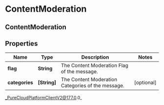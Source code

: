 # ContentModeration

## ContentModeration

## Properties

|Name | Type | Description | Notes|
|------------ | ------------- | ------------- | -------------|
| **flag** | **String** | The Content Moderation Flag of the message. | |
| **categories** | **[String]** | The Content Moderation Categories of the message. | [optional] |



_PureCloudPlatformClientV2@177.0.0_
